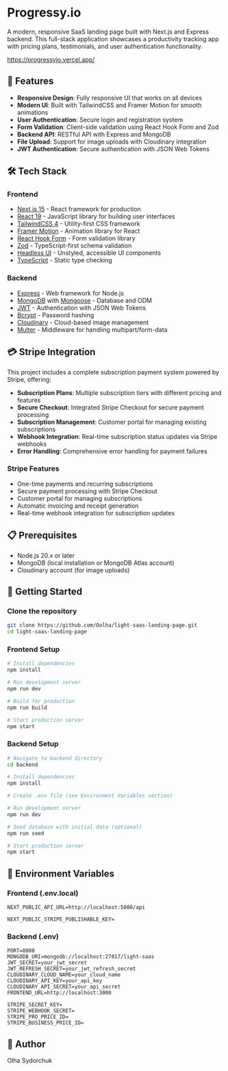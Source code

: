 # Progressy.io

A modern, responsive SaaS landing page built with Next.js and Express backend. This full-stack application showcases a productivity tracking app with pricing plans, testimonials, and user authentication functionality.

https://progressyio.vercel.app/

## 🚀 Features

- **Responsive Design**: Fully responsive UI that works on all devices
- **Modern UI**: Built with TailwindCSS and Framer Motion for smooth animations
- **User Authentication**: Secure login and registration system
- **Form Validation**: Client-side validation using React Hook Form and Zod
- **Backend API**: RESTful API with Express and MongoDB
- **File Upload**: Support for image uploads with Cloudinary integration
- **JWT Authentication**: Secure authentication with JSON Web Tokens

## 🛠️ Tech Stack

### Frontend

- [Next.js 15](https://nextjs.org/) - React framework for production
- [React 19](https://react.dev/) - JavaScript library for building user interfaces
- [TailwindCSS 4](https://tailwindcss.com/) - Utility-first CSS framework
- [Framer Motion](https://www.framer.com/motion/) - Animation library for React
- [React Hook Form](https://react-hook-form.com/) - Form validation library
- [Zod](https://zod.dev/) - TypeScript-first schema validation
- [Headless UI](https://headlessui.com/) - Unstyled, accessible UI components
- [TypeScript](https://www.typescriptlang.org/) - Static type checking

### Backend

- [Express](https://expressjs.com/) - Web framework for Node.js
- [MongoDB](https://www.mongodb.com/) with [Mongoose](https://mongoosejs.com/) - Database and ODM
- [JWT](https://jwt.io/) - Authentication with JSON Web Tokens
- [Bcrypt](https://github.com/kelektiv/node.bcrypt.js) - Password hashing
- [Cloudinary](https://cloudinary.com/) - Cloud-based image management
- [Multer](https://github.com/expressjs/multer) - Middleware for handling multipart/form-data

## 💳 Stripe Integration

This project includes a complete subscription payment system powered by Stripe, offering:

- **Subscription Plans**: Multiple subscription tiers with different pricing and features
- **Secure Checkout**: Integrated Stripe Checkout for secure payment processing
- **Subscription Management**: Customer portal for managing existing subscriptions
- **Webhook Integration**: Real-time subscription status updates via Stripe webhooks
- **Error Handling**: Comprehensive error handling for payment failures

### Stripe Features

- One-time payments and recurring subscriptions
- Secure payment processing with Stripe Checkout
- Customer portal for managing subscriptions
- Automatic invoicing and receipt generation
- Real-time webhook integration for subscription updates

## 📋 Prerequisites

- Node.js 20.x or later
- MongoDB (local installation or MongoDB Atlas account)
- Cloudinary account (for image uploads)

## 🚀 Getting Started

### Clone the repository

```bash
git clone https://github.com/Oolha/light-saas-landing-page.git
cd light-saas-landing-page
```

### Frontend Setup

```bash
# Install dependencies
npm install

# Run development server
npm run dev

# Build for production
npm run build

# Start production server
npm start
```

### Backend Setup

```bash
# Navigate to backend directory
cd backend

# Install dependencies
npm install

# Create .env file (see Environment Variables section)

# Run development server
npm run dev

# Seed database with initial data (optional)
npm run seed

# Start production server
npm start
```

## 🔐 Environment Variables

### Frontend (.env.local)

```
NEXT_PUBLIC_API_URL=http://localhost:5000/api

NEXT_PUBLIC_STRIPE_PUBLISHABLE_KEY=
```

### Backend (.env)

```
PORT=8080
MONGODB_URI=mongodb://localhost:27017/light-saas
JWT_SECRET=your_jwt_secret
JWT_REFRESH_SECRET=your_jwt_refresh_secret
CLOUDINARY_CLOUD_NAME=your_cloud_name
CLOUDINARY_API_KEY=your_api_key
CLOUDINARY_API_SECRET=your_api_secret
FRONTEND_URL=http://localhost:3000

STRIPE_SECRET_KEY=
STRIPE_WEBHOOK_SECRET=
STRIPE_PRO_PRICE_ID=
STRIPE_BUSINESS_PRICE_ID=
```

## 👤 Author

Olha Sydorchuk
